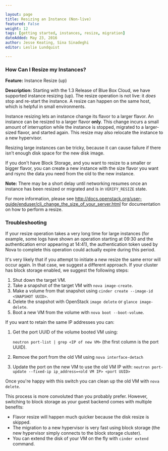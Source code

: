 ```yaml
---

layout: page
title: Resizing an Instance (Non-live)
featured: False
weight: 12
tags: [getting started, instances, resize, migration]
dateAdded: May 23, 2016
author: Jesse Keating, Sina Sinadeghi
editor: Leslie Lundquist

---
```


### How Can I Resize my Instances?

**Feature:** Instance Resize (up)

**Description:** Starting with the 1.3 Release of Blue Box Cloud, we have supported instance resizing (up). The resize operation is not live: it _does_ stop and re-start the instance. A resize can happen on the same host, which is helpful in small environments.

Instance resizing lets an instance change its flavor to a larger flavor. An instance can be resized to a larger flavor **only**. This change incurs a small amount of interruption while the instance is stopped, migrated to a larger-sized flavor, and started again. This resize may also relocate the instance to a new hypervisor.  

Resizing large instances can be tricky, because it can cause failure if there isn’t enough disk space for the new disk image.

If you don't have Block Storage, and you want to resize to a smaller or bigger flavor, you can create a new instance with the size flavor you want and rsync the data you need from the old to the new instance.

**Note:** There may be a short delay until networking resumes once an instance has been resized or migrated and is in `VERIFY_RESIZE` state.

For more information, please see http://docs.openstack.org/user-guide/enduser/cli_change_the_size_of_your_server.html for documentation on how to perform a resize.

### Troubleshooting

If your resize operation takes a very long time for large instances (for example, some logs have shown an operation starting at 09:30 and the authentication error appearing at 14:41), the authentication token used by Nova to complete this operation could actually expire during this period.

It's very likely that if you attempt to initiate a new resize the same error will occur again. In that case, we suggest a different approach. If your cluster has block storage enabled, we suggest the following steps:

1.  Shut down the target VM.
2.  Take a snapshot of the target VM with `nova image-create`.
3.  Make a volume from that snapshot using `cinder create --image-id <SNAPSHOT UUID>`.
4.  Delete the snapshot with OpenStack `image delete` or `glance image-delete`.
5.  Boot a new VM from the volume with `nova boot --boot-volume`.

If you want to retain the same IP addresses you can:
 1. Get the port UUID of the volume booted VM using:
    
    `neutron port-list | grep <IP of new VM>` (the first column is the port UUID).
    
 2. Remove the port from the old VM using `nova interface-detach`

 3.  Update the port on the new VM to use the old VM IP with:
    `neutron port-update --fixed-ip ip_address=<old VM IP> <port UUID>`

Once you're happy with this switch you can clean up the old VM with `nova delete`.

This process is more convoluted than you probably prefer. However, switching to block storage as your guest backend comes with multiple benefits:

 * Flavor resize will happen much quicker because the disk resize is skipped.
 * The migration to a new hypervisor is very fast using block storage (the new hypervisor simply connects to the block storage cluster).
 * You can extend the disk of your VM on the fly with `cinder extend` command.
